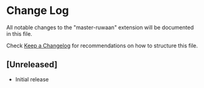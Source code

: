 # Change Log

All notable changes to the "master-ruwaan" extension will be documented in this file.

Check [Keep a Changelog](http://keepachangelog.com/) for recommendations on how to structure this file.

## [Unreleased]

- Initial release